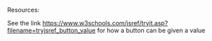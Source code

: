 



Resources:<br>

See the link https://www.w3schools.com/jsref/tryit.asp?filename=tryjsref_button_value for how a button can be given a value